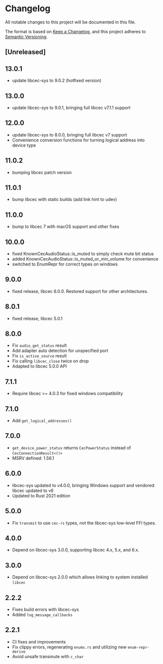 # Changelog

All notable changes to this project will be documented in this file.

The format is based on [Keep a Changelog](https://keepachangelog.com/en/1.0.0/),
and this project adheres to [Semantic Versioning](https://semver.org/spec/v2.0.0.html).

## [Unreleased]

## 13.0.1

- update libcec-sys to 9.0.2 (hotfixed version)

## 13.0.0

- update libcec-sys to 9.0.1, bringing full libcec v7.1.1 support

## 12.0.0

- update libcec-sys to 8.0.0, bringing full libcec v7 support
- Convenience conversion functions for turning logical address into device type


## 11.0.2

- bumping libcec patch version

## 11.0.1

- bump libcec with static builds (add link hint to udev)

## 11.0.0

- bump to libcec 7 with macOS support and other fixes

## 10.0.0

- fixed KnownCecAudioStatus::is_muted to simply check mute bit status
- added KnownCecAudioStatus::is_muted_or_min_volume for convenience
- switched to EnumRepr for correct types on windows

## 9.0.0

- fixed release, libcec 6.0.0. Restored support for other architectures.

## 8.0.1

- fixed release, libcec 5.0.1

## 8.0.0

- Fix `audio_get_status` result
- Add adapter auto detection for unspecified port
- Fix `is_active_source` result
- Fix calling `libcec_close` twice on drop
- Adapted to libcec 5.0.0 API

## 7.1.1

- Require libcec >= 4.0.3 for fixed windows compatibility

## 7.1.0

- Add `get_logical_addresses()`

## 7.0.0

- `get_device_power_status` returns `CecPowerStatus` instead of `CecConnectionResult<()>`
- MSRV defined: 1.56.1

## 6.0.0

- libcec-sys updated to v4.0.0, bringing Windows support and vendored libcec updated to v6
- Updated to Rust 2021 edition

## 5.0.0

- Fix `transmit` to use `cec-rs` types, not the libcec-sys low-level FFI types.

## 4.0.0

- Depend on libcec-sys 3.0.0, supporting libcec 4.x, 5.x, and 6.x.

## 3.0.0

- Depend on libcec-sys 2.0.0 which allows linking to system installed `libcec`

## 2.2.2

- Fixes build errors with libcec-sys
- Added `log_message_callbacks`

## 2.2.1

- CI fixes and improvements
- Fix clippy errors, regenerating `enums.rs` and utilizing new `enum-repr-derive`
- Avoid unsafe transmute with `c_char`
